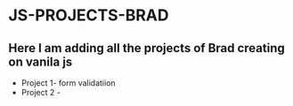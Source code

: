 # JS-PROJECTS-BRAD

## Here I am adding all the projects of Brad creating on vanila js

- Project 1- form validatiion
- Project 2 -
